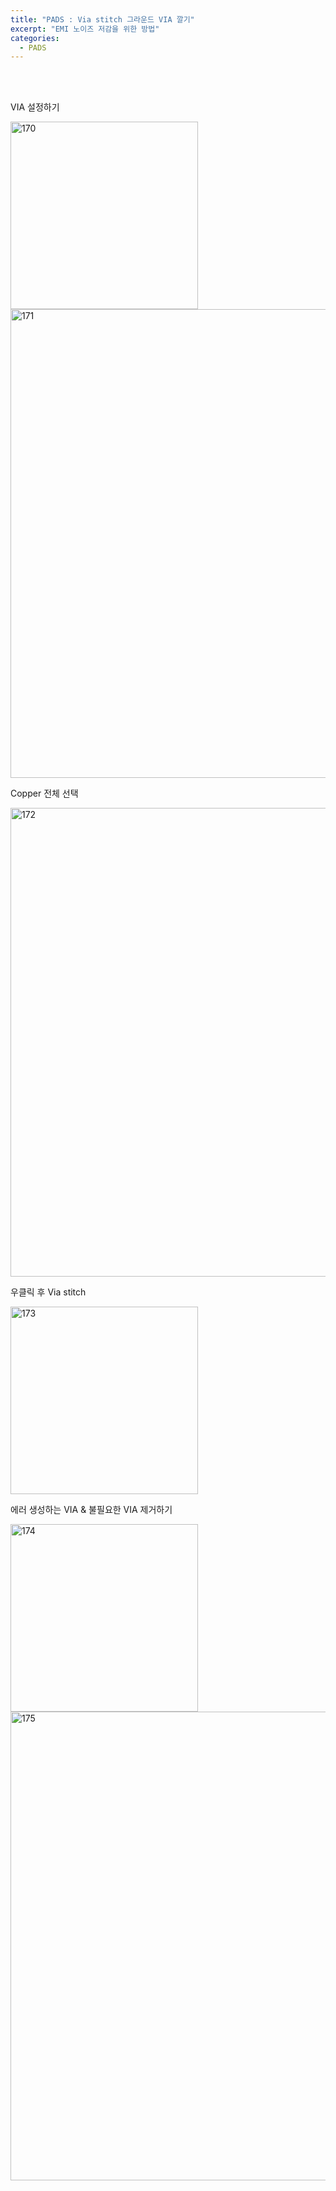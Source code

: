 ```yaml
---
title: "PADS : Via stitch 그라운드 VIA 깔기"
excerpt: "EMI 노이즈 저감을 위한 방법"
categories:
  - PADS
---
```


<br>

<br>

VIA 설정하기

<img width="300" alt="170" src="https://github.com/sehun98/TIL/assets/100746863/ca507533-1ba9-46c6-9b62-e01eff30ad2c">

<img width="750" alt="171" src="https://github.com/sehun98/TIL/assets/100746863/c50df2f6-e5cc-487d-b4e1-7da28ed5664a">

Copper 전체 선택

<img width="750" alt="172" src="https://github.com/sehun98/TIL/assets/100746863/94369e28-a555-4678-882e-24d87b95e173">

우클릭 후 Via stitch

<img width="300" alt="173" src="https://github.com/sehun98/TIL/assets/100746863/35bf9e11-2551-4e3e-b0cb-2f5441a0377f">

에러 생성하는 VIA & 불필요한 VIA 제거하기

<img width="300" alt="174" src="https://github.com/sehun98/TIL/assets/100746863/0a3da1e0-4429-42c8-989c-b0b50e425165">

<img width="750" alt="175" src="https://github.com/sehun98/TIL/assets/100746863/81bb5d38-5d61-43d8-a15b-377690687320">





<br>

<br>
